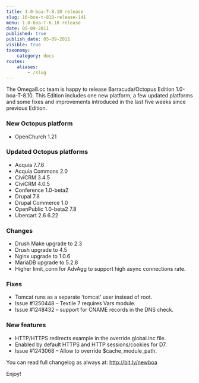 ```yaml
---
title: 1.0-boa-T-8.10 release
slug: 10-boa-t-810-release-141
menu: 1.0-boa-T-8.10 release
date: 05-09-2011
published: true
publish_date: 05-09-2011
visible: true
taxonomy:
    category: docs
routes:
    aliases:
        - /slug
---
```


The Omega8.cc team is happy to release Barracuda/Octopus Edition 1.0-boa-T-8.10. This Edition includes one new platform, a few updated platforms and some fixes and improvements introduced in the last five weeks since previous Edition.

### New Octopus platform

 * OpenChurch 1.21

### Updated Octopus platforms

 * Acquia 7.7.6  
 * Acquia Commons 2.0  
 * CiviCRM 3.4.5  
 * CiviCRM 4.0.5  
 * Conference 1.0-beta2  
 * Drupal 7.8  
 * Drupal Commerce 1.0  
 * OpenPublic 1.0-beta2 7.8  
 * Ubercart 2.6 6.22

### Changes

 * Drush Make upgrade to 2.3  
 * Drush upgrade to 4.5  
 * Nginx upgrade to 1.0.6  
 * MariaDB upgrade to 5.2.8  
 * Higher limit_conn for AdvAgg to support high async connections rate.

### Fixes

 * Tomcat runs as a separate ‘tomcat’ user instead of root.  
 * Issue #1250448 – Textile 7 requires Vars module.  
 * Issue #1248432 – support for CNAME records in the DNS check.

### New features

 * HTTP/HTTPS redirects example in the override.global.inc file.  
 * Enabled by default HTTPS and HTTP sessions/cookies for D7.  
 * Issue #1243068 – Allow to override $cache_module_path.

You can read full changelog as always at: http://bit.ly/newboa

Enjoy!